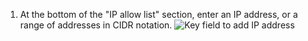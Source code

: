 1. At the bottom of the "IP allow list" section, enter an IP address, or a range of addresses in CIDR notation.
   ![Key field to add IP address](/assets/images/help/security/ip-address-field.png)
